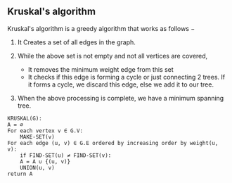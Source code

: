 ## Kruskal's algorithm

Kruskal's algorithm is a greedy algorithm that works as follows −

1. It Creates a set of all edges in the graph.

2. While the above set is not empty and not all vertices are covered, 
   - It removes the minimum weight edge from this set
   - It checks if this edge is forming a cycle or just connecting 2 trees. If it forms a cycle, we discard this edge, else we add it to our tree.
3. When the above processing is complete, we have a minimum spanning tree.


```
KRUSKAL(G):
A = ∅
For each vertex v ∈ G.V:
    MAKE-SET(v)
For each edge (u, v) ∈ G.E ordered by increasing order by weight(u, v):
    if FIND-SET(u) ≠ FIND-SET(v):       
    A = A ∪ {(u, v)}
    UNION(u, v)
return A
```
